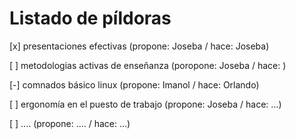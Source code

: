 # Listado de píldoras

[x] presentaciones efectivas (propone: Joseba / hace: Joseba)

[ ] metodologias activas de enseñanza (poropone: Joseba / hace: )

[-] comnados básico linux (propone: Imanol / hace: Orlando)

[ ] ergonomía en el puesto de trabajo (propone: Joseba / hace: ...)

[ ] .... (propone: .... / hace: ...)
